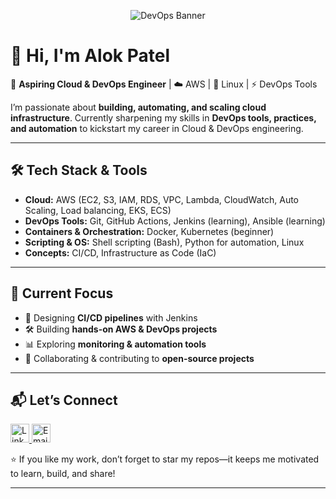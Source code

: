   <p align="center">
  <img src="https://camo.githubusercontent.com/3a66de03716a9b4b122a35dde0c379968ebab5af700dea6d98bd565750346319/68747470733a2f2f69626167726f757069742e636f6d2f77702d636f6e74656e742f75706c6f6164732f323032302f30352f62616e6e65725f313330302d3335375f6465766f70732e706e67" alt="DevOps Banner" />
</p>

# 👋 Hi, I'm Alok Patel  

🚀 **Aspiring Cloud & DevOps Engineer** | ☁️ AWS | 🐧 Linux | ⚡ DevOps Tools  

I’m passionate about **building, automating, and scaling cloud infrastructure**. Currently sharpening my skills in **DevOps tools, practices, and automation** to kickstart my career in Cloud & DevOps engineering.  

---

## 🛠️ Tech Stack & Tools  
- **Cloud:** AWS (EC2, S3, IAM, RDS, VPC, Lambda, CloudWatch, Auto Scaling, Load balancing, EKS, ECS)  
- **DevOps Tools:** Git, GitHub Actions, Jenkins (learning), Ansible (learning)  
- **Containers & Orchestration:** Docker, Kubernetes (beginner)  
- **Scripting & OS:** Shell scripting (Bash), Python for automation, Linux   
- **Concepts:** CI/CD, Infrastructure as Code (IaC)  

---

## 🎯 Current Focus  
- 🔄 Designing **CI/CD pipelines** with Jenkins  
- 🛠 Building **hands-on AWS & DevOps projects**  
- 📊 Exploring **monitoring & automation tools**  
- 🤝 Collaborating & contributing to **open-source projects**  

---

## 📬 Let’s Connect  
<p>
  <a href="https://www.linkedin.com/in/alok-patel-4b132922a" target="_blank">
    <img src="https://cdn-icons-png.flaticon.com/128/3128/3128329.png" width="30" alt="LinkedIn" style="border: none; outline: none; text-decoration: none;"/>
  </a>
  <a href="mailto:patelalok884089@gmail.com" target="_blank">
    <img src="https://cdn-icons-png.flaticon.com/128/18154/18154191.png" width="30" alt="Email" style="border: none; outline: none; text-decoration: none;"/>
  </a>
</p>



⭐ If you like my work, don’t forget to star my repos—it keeps me motivated to learn, build, and share!  

---
